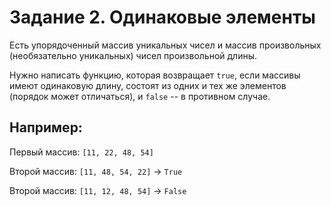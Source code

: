 # Задание 2. Одинаковые элементы

Есть упорядоченный массив уникальных чисел и массив произвольных
(необязательно уникальных) чисел произвольной длины. 

Нужно написать функцию, которая возвращает `true`, если массивы имеют одинаковую
длину, состоят из одних и тех же элементов (порядок может отличаться),
и `false` --  в противном случае.


## Например:

Первый массив: `[11, 22, 48, 54]`

Второй массив: `[11, 48, 54, 22]` -> `True`

Второй массив: `[11, 12, 48, 54]` -> `False`